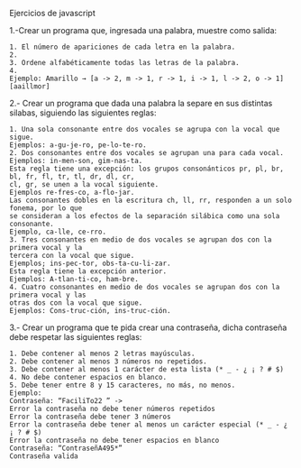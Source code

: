 Ejercicios de javascript 

1.-Crear un programa que, ingresada una palabra, muestre como salida:

    1. El número de apariciones de cada letra en la palabra.
    2. 
    3. Ordene alfabéticamente todas las letras de la palabra.
    4. 
    Ejemplo: Amarillo → [a -> 2, m -> 1, r -> 1, i -> 1, l -> 2, o -> 1] [aaillmor]




2.- Crear un programa que dada una palabra la separe en sus distintas silabas, siguiendo las
siguientes reglas:


    1. Una sola consonante entre dos vocales se agrupa con la vocal que sigue.
    Ejemplos: a-gu-je-ro, pe-lo-te-ro.
    2. Dos consonantes entre dos vocales se agrupan una para cada vocal.
    Ejemplos: in-men-son, gim-nas-ta.
    Esta regla tiene una excepción: los grupos consonánticos pr, pl, br, bl, fr, fl, tr, tl, dr, dl, cr,
    cl, gr, se unen a la vocal siguiente.
    Ejemplos re-fres-co, a-flo-jar.
    Las consonantes dobles en la escritura ch, ll, rr, responden a un solo fonema, por lo que
    se consideran a los efectos de la separación silábica como una sola consonante.
    Ejemplo, ca-lle, ce-rro.
    3. Tres consonantes en medio de dos vocales se agrupan dos con la primera vocal y la
    tercera con la vocal que sigue.
    Ejemplos; ins-pec-tor, obs-ta-cu-li-zar.
    Esta regla tiene la excepción anterior.
    Ejemplos: A-tlan-ti-co, ham-bre.
    4. Cuatro consonantes en medio de dos vocales se agrupan dos con la primera vocal y las
    otras dos con la vocal que sigue.
    Ejemplos: Cons-truc-ción, ins-truc-ción.
    
    
3.- Crear un programa que te pida crear una contraseña, dicha contraseña debe respetar las
siguientes reglas:

    1. Debe contener al menos 2 letras mayúsculas.
    2. Debe contener al menos 3 números no repetidos.
    3. Debe contener al menos 1 carácter de esta lista (* _ - ¿ ¡ ? # $)
    4. No debe contener espacios en blanco.
    5. Debe tener entre 8 y 15 caracteres, no más, no menos.
    Ejemplo:
    Contraseña: “FaciliTo22 ” ->
    Error la contraseña no debe tener números repetidos
    Error la contraseña debe tener 3 números
    Error la contraseña debe tener al menos un carácter especial (* _ - ¿ ¡ ? # $)
    Error la contraseña no debe tener espacios en blanco
    Contraseña: “ContraseñA495*”
    Contraseña valida
